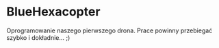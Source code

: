 BlueHexacopter
==============

Oprogramowanie naszego pierwszego drona.
Prace powinny przebiegać szybko i dokładnie... ;)
